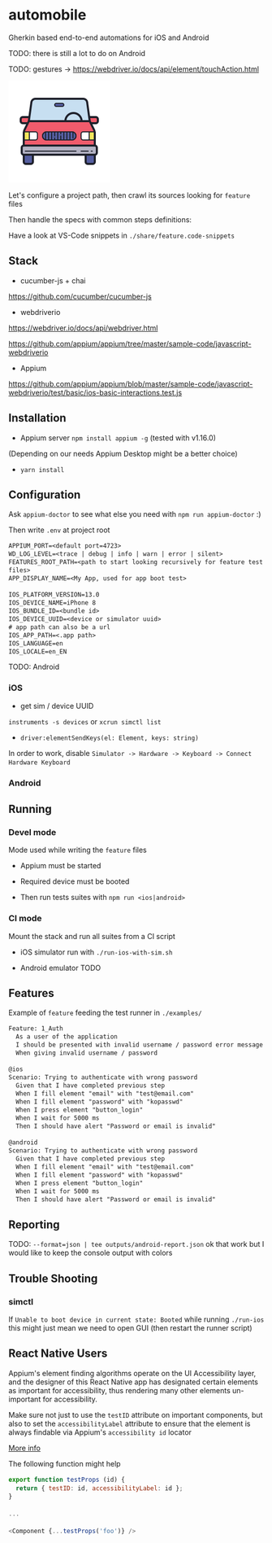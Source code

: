 # automobile

Gherkin based end-to-end automations for iOS and Android

TODO: there is still a lot to do on Android

TODO: gestures -> https://webdriver.io/docs/api/element/touchAction.html

![logo](https://github.com/ybonnetain/automobile/blob/master/static/logo.png)

Let's configure a project path, then crawl its sources looking for `feature` files

Then handle the specs with common steps definitions:

Have a look at VS-Code snippets in `./share/feature.code-snippets`

## Stack

- cucumber-js + chai

https://github.com/cucumber/cucumber-js

- webdriverio

https://webdriver.io/docs/api/webdriver.html

https://github.com/appium/appium/tree/master/sample-code/javascript-webdriverio

- Appium

https://github.com/appium/appium/blob/master/sample-code/javascript-webdriverio/test/basic/ios-basic-interactions.test.js

## Installation

- Appium server `npm install appium -g` (tested with v1.16.0)

(Depending on our needs Appium Desktop might be a better choice)

- `yarn install`

## Configuration

Ask `appium-doctor` to see what else you need with `npm run appium-doctor` :)

Then write `.env` at project root

```
APPIUM_PORT=<default port=4723>
WD_LOG_LEVEL=<trace | debug | info | warn | error | silent>
FEATURES_ROOT_PATH=<path to start looking recursively for feature test files>
APP_DISPLAY_NAME=<My App, used for app boot test>

IOS_PLATFORM_VERSION=13.0
IOS_DEVICE_NAME=iPhone 8
IOS_BUNDLE_ID=<bundle id>
IOS_DEVICE_UUID=<device or simulator uuid>
# app path can also be a url
IOS_APP_PATH=<.app path>
IOS_LANGUAGE=en
IOS_LOCALE=en_EN
```

TODO: Android

### iOS

- get sim / device UUID

`instruments -s devices` or `xcrun simctl list`

- `driver:elementSendKeys(el: Element, keys: string)`

In order to work, disable `Simulator -> Hardware -> Keyboard -> Connect Hardware Keyboard`

### Android

## Running

### Devel mode

Mode used while writing the `feature` files

- Appium must be started

- Required device must be booted

- Then run tests suites with `npm run <ios|android>`

### CI mode

Mount the stack and run all suites from a CI script

- iOS simulator run with `./run-ios-with-sim.sh`

- Android emulator TODO

## Features

Example of `feature` feeding the test runner in `./examples/`

```gerkhin
Feature: 1_Auth
  As a user of the application
  I should be presented with invalid username / password error message
  When giving invalid username / password

@ios
Scenario: Trying to authenticate with wrong password
  Given that I have completed previous step
  When I fill element "email" with "test@email.com"
  When I fill element "password" with "kopasswd"
  When I press element "button_login"
  When I wait for 5000 ms
  Then I should have alert "Password or email is invalid"

@android
Scenario: Trying to authenticate with wrong password
  Given that I have completed previous step
  When I fill element "email" with "test@email.com"
  When I fill element "password" with "kopasswd"
  When I press element "button_login"
  When I wait for 5000 ms
  Then I should have alert "Password or email is invalid"
```

## Reporting

TODO: `--format=json | tee outputs/android-report.json` ok that work but I would like to keep the console output with colors

## Trouble Shooting

### simctl

If `Unable to boot device in current state: Booted` while running `./run-ios` this might just mean we need to open GUI (then restart the runner script)

## React Native Users

Appium's element finding algorithms operate on the UI Accessibility layer, and the designer of this React Native app has designated certain elements as important for accessibility, thus rendering many other elements un-important for accessibility.

Make sure not just to use the `testID` attribute on important components, but also to set the `accessibilityLabel` attribute to ensure that the element is always findable via Appium's `accessibility id` locator

[More info](https://appiumpro.com/editions/76)

The following function might help

```javascript
export function testProps (id) {
  return { testID: id, accessibilityLabel: id };
}

...

<Component {...testProps('foo')} />
```
